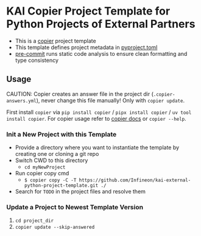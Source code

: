 # KAI Copier Project Template for Python Projects of External Partners

- This is a [copier](https://copier.readthedocs.io/en/stable/) project template
- This template defines project metadata in [pyproject.toml](https://packaging.python.org/en/latest/guides/writing-pyproject-toml/)
- [pre-commit](https://pre-commit.com/) runs static code analysis to ensure clean formatting and type consistency

## Usage

CAUTION: Copier creates an answer file in the project dir (`.copier-answers.yml`), never change this file manually! Only with `copier update`.

First install `copier` via `pip install copier` / `pipx install copier` / `uv tool install copier`. For copier usage refer to [copier docs](https://copier.readthedocs.io/en/stable/) or `copier --help`.

### Init a New Project with this Template

- Provide a directory where you want to instantiate the template by creating one or cloning a git repo
- Switch CWD to this directory
  - `cd myNewProject`
- Run copier copy cmd
  - `$ copier copy -C -T https://github.com/Infineon/kai-external-python-project-template.git ./`
- Search for `TODO` in the project files and resolve them

### Update a Project to Newest Template Version

1. `cd project_dir`
1. `copier update --skip-answered`

